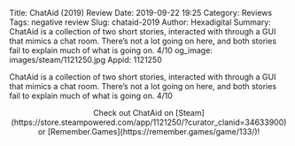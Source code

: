 Title: ChatAid (2019) Review
Date: 2019-09-22 19:25
Category: Reviews
Tags: negative review
Slug: chataid-2019
Author: Hexadigital
Summary: ChatAid is a collection of two short stories, interacted with through a GUI that mimics a chat room. There’s not a lot going on here, and both stories fail to explain much of what is going on. 4/10
og_image: images/steam/1121250.jpg
Appid: 1121250

ChatAid is a collection of two short stories, interacted with through a GUI that mimics a chat room. There’s not a lot going on here, and both stories fail to explain much of what is going on. 4/10

<center>Check out ChatAid on [Steam](https://store.steampowered.com/app/1121250/?curator_clanid=34633900) or [Remember.Games](https://remember.games/game/133/)!</center>
